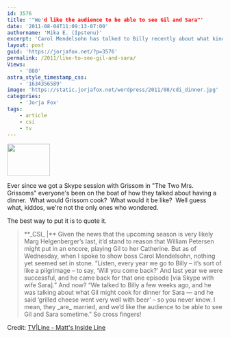 ```yaml
---
id: 3576
title: '"We'd like the audience to be able to see Gil and Sara"'
date: '2011-08-04T11:09:13-07:00'
authorname: 'Mika E. (Ipstenu)'
excerpt: 'Carol Mendelsohn has talked to Billy recently about what kind of dinner Gil would cook for Sara, and she''d like to have them ''together'' on screen again.'
layout: post
guid: 'https://jorjafox.net/?p=3576'
permalink: /2011/like-to-see-gil-and-sara/
Views:
    - '880'
astra_style_timestamp_css:
    - '1634356589'
image: 'https://static.jorjafox.net/wordpress/2011/08/cdi_dinner.jpg'
categories:
    - 'Jorja Fox'
tags:
    - article
    - csi
    - tv
---
```


<img class="alignleft size-thumbnail wp-image-3577" title="cdi_dinner" src="//static.jorjafox.net/wordpress/2011/08/cdi_dinner-210x140.jpg" alt="" width="100" height="75" />

Ever since we got a Skype session with Grissom in "The Two Mrs. Grissoms" everyone's been on the boat of how they talked about having a dinner.  What would Grissom cook?  What would it be like?  Well guess what, kiddos, we're not the only ones who wondered.

The best way to put it is to quote it.
<blockquote>**_CSI_ |** Given the news that the upcoming season is very likely Marg Helgenberger’s last, it’d stand to reason that William Petersen might put in an encore, playing Gil to her Catherine. But as of Wednesday, when I spoke to show boss Carol Mendelsohn, nothing yet seemed set in stone. “Listen, every year we go to Billy – it’s sort of like a pilgrimage – to say, ‘Will you come back?’ And last year we were successful, and he came back for that one episode [via Skype with wife Sara].” And now? “We talked to Billy a few weeks ago, and he was talking about what Gil might cook for dinner for Sara — and he said ‘grilled cheese went very well with beer’ – so you never know. I mean, they _are_ married, and we’d like the audience to be able to see Gil and Sara sometime.” So cross fingers!</blockquote>
Credit: <a href="http://www.tvline.com/2011/08/matts-inside-line-scoop-ncis-csi-criminal-minds-chuck/">TV|Line - Matt's Inside Line</a>
